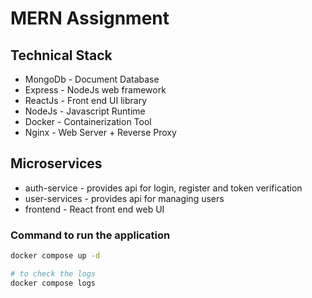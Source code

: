 # MERN Assignment

## Technical Stack

- MongoDb - Document Database
- Express - NodeJs web framework
- ReactJs - Front end UI library
- NodeJs - Javascript Runtime
- Docker - Containerization Tool
- Nginx - Web Server + Reverse Proxy

## Microservices

- auth-service - provides api for login, register and token verification
- user-services - provides api for managing users
- frontend - React front end web UI

### Command to run the application

```sh
docker compose up -d

# to check the logs
docker compose logs
```
